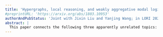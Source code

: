 ```yaml
---
title: 'Hypergraphs, local reasoning, and weakly aggregative modal logic'
#preprintURL: 'https://arxiv.org/abs/1803.10953'
authorAndPubStatus: 'Joint with Jixin Liu and Yanjing Wang; in LORI 2021.'
abstract: | 
  This paper connects the following three apparently unrelated topics: an epistemic framework fighting logical omniscience, a class of generalized graphs without the arities of relations, and a family of non-normal modal logics rejecting the aggregative axiom. Through neighborhood frames as their meeting point, we show that, among  many completeness results obtained in this paper, the limit of a family of weakly aggregative logics is both exactly the modal logic of hypergraphs and also the epistemic logic of local reasoning with veracity and positive introspection. 
---
```

